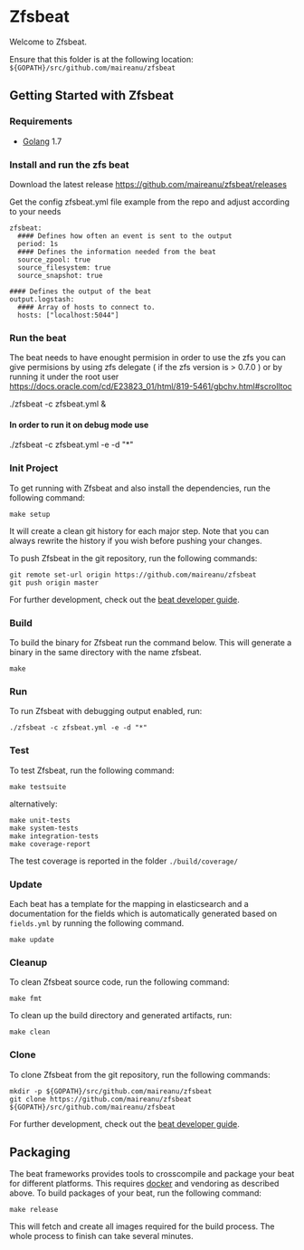 # Zfsbeat

Welcome to Zfsbeat.

Ensure that this folder is at the following location:
`${GOPATH}/src/github.com/maireanu/zfsbeat`

## Getting Started with Zfsbeat

### Requirements

* [Golang](https://golang.org/dl/) 1.7

### Install and run the zfs beat

Download the latest release
https://github.com/maireanu/zfsbeat/releases

Get the config zfsbeat.yml file example from the repo and adjust according to your needs

```
zfsbeat:
  #### Defines how often an event is sent to the output
  period: 1s
  #### Defines the information needed from the beat
  source_zpool: true
  source_filesystem: true
  source_snapshot: true
  
#### Defines the output of the beat
output.logstash:
  #### Array of hosts to connect to.
  hosts: ["localhost:5044"]  
```

### Run the beat

The beat needs to have enought permision in order to use the zfs
you can give permisions by using zfs delegate ( if the zfs version is > 0.7.0 )  or by running it under the root user
https://docs.oracle.com/cd/E23823_01/html/819-5461/gbchv.html#scrolltoc

./zfsbeat -c zfsbeat.yml &

#### In order to run it on debug mode use
./zfsbeat -c zfsbeat.yml -e -d "*"


### Init Project
To get running with Zfsbeat and also install the
dependencies, run the following command:

```
make setup
```

It will create a clean git history for each major step. Note that you can always rewrite the history if you wish before pushing your changes.

To push Zfsbeat in the git repository, run the following commands:

```
git remote set-url origin https://github.com/maireanu/zfsbeat
git push origin master
```

For further development, check out the [beat developer guide](https://www.elastic.co/guide/en/beats/libbeat/current/new-beat.html).

### Build

To build the binary for Zfsbeat run the command below. This will generate a binary
in the same directory with the name zfsbeat.

```
make
```


### Run

To run Zfsbeat with debugging output enabled, run:

```
./zfsbeat -c zfsbeat.yml -e -d "*"
```


### Test

To test Zfsbeat, run the following command:

```
make testsuite
```

alternatively:
```
make unit-tests
make system-tests
make integration-tests
make coverage-report
```

The test coverage is reported in the folder `./build/coverage/`

### Update

Each beat has a template for the mapping in elasticsearch and a documentation for the fields
which is automatically generated based on `fields.yml` by running the following command.

```
make update
```


### Cleanup

To clean  Zfsbeat source code, run the following command:

```
make fmt
```

To clean up the build directory and generated artifacts, run:

```
make clean
```


### Clone

To clone Zfsbeat from the git repository, run the following commands:

```
mkdir -p ${GOPATH}/src/github.com/maireanu/zfsbeat
git clone https://github.com/maireanu/zfsbeat ${GOPATH}/src/github.com/maireanu/zfsbeat
```


For further development, check out the [beat developer guide](https://www.elastic.co/guide/en/beats/libbeat/current/new-beat.html).


## Packaging

The beat frameworks provides tools to crosscompile and package your beat for different platforms. This requires [docker](https://www.docker.com/) and vendoring as described above. To build packages of your beat, run the following command:

```
make release
```

This will fetch and create all images required for the build process. The whole process to finish can take several minutes.
